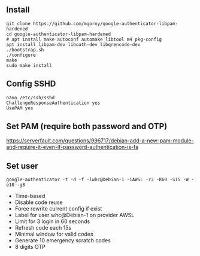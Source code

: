 ## Install
```
git clone https://github.com/mgorny/google-authenticator-libpam-hardened
cd google-authenticator-libpam-hardened
# apt install make autoconf automake libtool m4 pkg-config
apt install libpam-dev liboath-dev libqrencode-dev
./bootstrap.sh
./configure
make
sudo make install
```

## Config SSHD
```
nano /etc/ssh/sshd
ChallengeResponseAuthentication yes
UsePAM yes
```

## Set PAM (require both password and OTP)
https://serverfault.com/questions/996717/debian-add-a-new-pam-module-and-require-it-even-if-password-authentication-is-fa

## Set user
`google-authenticator -t -d -f -lwhc@Debian-1 -iAWSL -r3 -R60 -S15 -W -e10 -g8`
- Time-based
- Disable code reuse
- Force rewrite current config if exist
- Label for user whc@Debian-1 on provider AWSL
- Limit for 3 login in 60 seconds
- Refresh code each 15s
- Minimal window for valid codes
- Generate 10 emergency scratch codes
- 8 digits OTP
